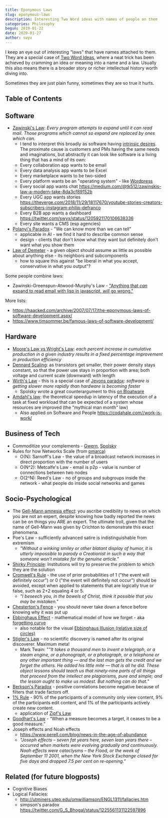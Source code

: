 ```yaml
---
title: Eponymous Laws
slug: eponymous-laws
description: Interesting Two Word ideas with names of people on them
categories: Philosophy
begun: 2019-01-22
date: 2020-01-27
author: swyx
---
```


I keep an eye out of interesting "laws" that have names attached to them. They are a special case of [Two Word Ideas](https://www.swyx.io/writing/two-words), where a neat trick has been achieved by cramming an idea or meaning into a name and a law. Usually this also means there is a broader story or richer intellectual history worth diving into.

Sometimes they are just plain funny, sometimes they are so true it hurts.

## Table of Contents

## Software


- [Zawinski's Law](https://en.wikipedia.org/wiki/Jamie_Zawinski#Principles): *Every program attempts to expand until it can read mail. Those programs which cannot so expand are replaced by ones which can.*
  - I tend to interpret this broadly as software having [intrinsic desires](https://twitter.com/swyx/status/1026614064674484224). The proximate cause is customers and PMs having the same needs and imaginations, but abstractly it can look like software is a living thing that has a mind of its own:
  - Every collaboration app wants to be email
  - Every data analysis app wants to be Excel
  - Every marketplace wants to be two-sided
  - Every platform wants be an "operating system" - like [Wordpress](https://rework.fm/open-source-and-power-with-matt-mullenweg/)
  - Every social app wants chat https://medium.com/@tk512/zawinskis-law-a-modern-take-8da3cf89152b
  - Every UGC app wants stories https://theverge.com/2018/11/29/18117670/youtube-stories-creators-subscribers-instagram-philip-defranco
  - Every B2B app wants a dashboard https://twitter.com/swyx/status/1205921170106638336
  - Every site wants a CMS (esp agencies)
- [Polanyi's Paradox](https://en.wikipedia.org/wiki/Polanyi%E2%80%99s_paradox) - "We can know more than we can tell"
  - applicable in AI - we find it hard to describe common sense
  - design - clients that don't know what they want but definitely don't want what you show them
- [Law of Demeter](https://en.wikipedia.org/wiki/Law_of_Demeter) - a given object should assume as little as possible about anything else - its neighbors and subcomponents
  - how to square this against "be liberal in what you accept, conservative in what you output"?
  
Some people combine laws: 

- Zawinski-Greenspun-Atwood-Murphy's Law - ["Anything that *can* expand to read email with lisp in javascript, *will* go wrong."](https://twitter.com/secretGeek/status/1116217143933063169)

More lists: 

- https://haacked.com/archive/2007/07/17/the-eponymous-laws-of-software-development.aspx/
- https://www.timsommer.be/famous-laws-of-software-development/

## Hardware

  - [Moore's Law vs Wright's Law](https://www.forbes.com/sites/jimhandy/2013/03/25/moores-law-vs-wrights-law/#162188f277d2): *each percent increase in cumulative production in a given industry results in a fixed percentage improvement in production efficiency*
  - [Dennard Scaling](https://en.wikipedia.org/wiki/Dennard_scaling): as transistors get smaller, their power density stays constant, so that the power use stays in proportion with area; both voltage and current scale (downward) with length
  - [Wirth's Law](https://en.wikipedia.org/wiki/Wirth%27s_law) - this is a special case of [Jevons paradox](https://en.wikipedia.org/wiki/Jevons_paradox): *software is getting slower more rapidly than hardware is becoming faster* 
    - Spolsky wrote a great counterargument to this [on Bloatware](https://www.joelonsoftware.com/2001/03/23/strategy-letter-iv-bloatware-and-the-8020-myth/)
  - [Amdahl's law](https://en.wikipedia.org/wiki/Amdahl%27s_law): the theoretical speedup in latency of the execution of a task at fixed workload that can be expected of a system whose resources are improved (the "mythical man month" law)
    - Also applied on Software and People https://codahale.com//work-is-work/


## Business of Tech


  - Commoditize your complements - [Gwern](https://www.gwern.net/Complement), [Spolsky](https://www.joelonsoftware.com/2002/06/12/strategy-letter-v/)
  - Rules for how Networks Scale (from [pmarca](https://a16z.com/2019/12/16/starting-greatness-0-to-1-mosaic-netscape-marc-andreessen/))
    - O(N): Sarnoff's Law - the value of a broadcast network increases in direct proportion with the number of users
    - O(N^2): Metcalfe's Law - email is p2p - value is number of connections between two nodes
    - O(2^N): Reed's Law - no of groups and subgroups inside the network - what people do inside social networks and games

## Socio-Psychological

  - The [Gell-Mann amnesia effect](https://www.epsilontheory.com/gell-mann-amnesia/): you ascribe credibility to news on which you are not an expert, despite knowing how badly reported the news can be on things you ARE an expert. The ultimate troll, given that the name of Gell-Mann was given by Crichton to demonstrate this exact phenomena.
  - Poe's Law - sufficiently advanced satire is indistinguishable from extremism
    - *"Without a winking smiley or other blatant display of humor, it is utterly impossible to parody a Creationist in such a way that someone won't mistake for the genuine article."*
  - [Shirky Principle](https://kk.org/thetechnium/the-shirky-prin/): Institutions will try to preserve the problem to which they are the solution
  - [Cromwell's Rule](https://en.wikipedia.org/wiki/Cromwell's_rule) -  the use of prior probabilities of 1 ("the event will definitely occur") or 0 ("the event will definitely not occur") should be avoided, except when applied to statements that are logically true or false, such as 2+2 equaling 4 or 5.
    - *"I beseech you, in the bowels of Christ, think it possible that you may be mistaken."*
  - [Chesterton's Fence](https://florentcrivello.com/index.php/2019/09/04/the-efficiency-destroying-magic-of-tidying-up/) - you should never take down a fence before knowing why it was put up
  - [Ebbinghaus Effect](https://www.psychestudy.com/cognitive/memory/ebbinghaus-forgetting-curve) - mathematical model of how we forget - aka [forgetting curve](https://en.wikipedia.org/wiki/Forgetting_curve)
    - also notable for the visual [Ebbinghaus Illusion (relative size of circles)](https://en.wikipedia.org/wiki/Ebbinghaus_illusion)
  - [Stigler's Law](https://en.wikipedia.org/wiki/Stigler's_law_of_eponymy) - no scientific discovery is named after its original discoverer. Maximum meta!
    - Mark Twain: "*"It takes a thousand men to invent a telegraph, or a steam engine, or a phonograph, or a photograph, or a telephone or any other important thing — and the last man gets the credit and we forget the others. He added his little mite — that is all he did. These object lessons should teach us that ninety-nine parts of all things that proceed from the intellect are plagiarisms, pure and simple; and the lesson ought to make us modest. But nothing can do that.*"
  - [Berkson's Paradox](https://twitter.com/MWStory/status/1205486677369786369?s=20) - positive correlations become negative because of filters that trade factors off.
  - [1% Rule](https://en.wikipedia.org/wiki/1%25_rule_(Internet_culture)) -  90% of the participants of a community only view content, 9% of the participants edit content, and 1% of the participants actively create new content.
    - application of [Zipf's Law](https://en.wikipedia.org/wiki/Zipf%27s_law)
  - [Goodhart's Law](https://medium.com/@coffeeandjunk/campbells-law-goodhart-s-law-when-you-are-measuring-to-fail-c6c64923ad7) - “When a measure becomes a target, it ceases to be a good measure.” 
  - Joseph effects and Noah effects
    - https://www.perell.com/blog/news-in-the-age-of-abundance
    - *"Joseph effects – seven fat years here, seven lean years there – occurred when markets were evolving gradually and continuously. Noah effects were cataclysms – the Flood, or the week of September 11 2001, when the New York Stock Exchange closed for five days and dropped 7.5 per cent on re-opening.”*

## Related (for future blogposts)

- Cognitive Biases
- Logical Fallacies:
  - http://utminers.utep.edu/omwilliamson/ENGL1311/fallacies.htm
  - simpson's paradox https://twitter.com/G_S_Bhogal/status/1225561131122597896

